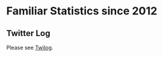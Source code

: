# Familiar Statistics since 2012

## Twitter Log
Please see [Twilog](http://twilog.org/ko_ash/hashtags-%E8%BA%AB%E8%BF%91%E3%81%AA%E7%B5%B1%E8%A8%88).
